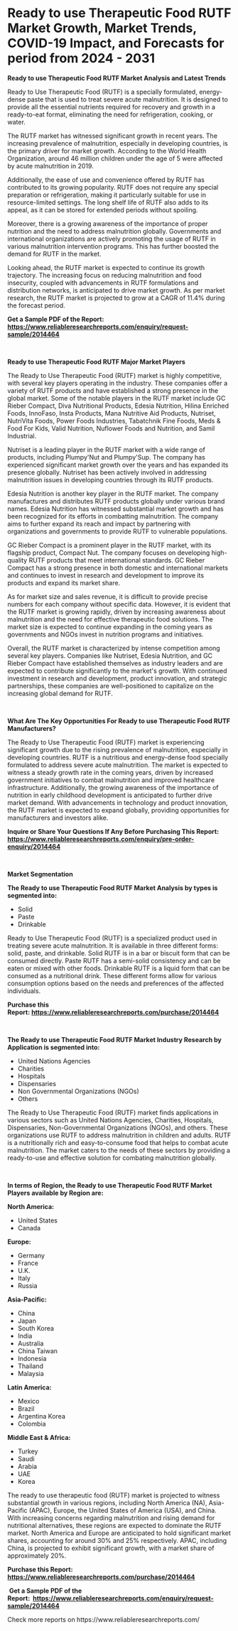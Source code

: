 <p><h1>Ready to use Therapeutic Food RUTF Market Growth, Market Trends, COVID-19 Impact, and Forecasts for period from 2024 - 2031</h1></p><p><strong>Ready to use Therapeutic Food RUTF Market Analysis and Latest Trends</strong></p>
<p><p>Ready to Use Therapeutic Food (RUTF) is a specially formulated, energy-dense paste that is used to treat severe acute malnutrition. It is designed to provide all the essential nutrients required for recovery and growth in a ready-to-eat format, eliminating the need for refrigeration, cooking, or water.</p><p>The RUTF market has witnessed significant growth in recent years. The increasing prevalence of malnutrition, especially in developing countries, is the primary driver for market growth. According to the World Health Organization, around 46 million children under the age of 5 were affected by acute malnutrition in 2019.</p><p>Additionally, the ease of use and convenience offered by RUTF has contributed to its growing popularity. RUTF does not require any special preparation or refrigeration, making it particularly suitable for use in resource-limited settings. The long shelf life of RUTF also adds to its appeal, as it can be stored for extended periods without spoiling.</p><p>Moreover, there is a growing awareness of the importance of proper nutrition and the need to address malnutrition globally. Governments and international organizations are actively promoting the usage of RUTF in various malnutrition intervention programs. This has further boosted the demand for RUTF in the market.</p><p>Looking ahead, the RUTF market is expected to continue its growth trajectory. The increasing focus on reducing malnutrition and food insecurity, coupled with advancements in RUTF formulations and distribution networks, is anticipated to drive market growth. As per market research, the RUTF market is projected to grow at a CAGR of 11.4% during the forecast period.</p></p>
<p><strong>Get a Sample PDF of the Report:&nbsp; <a href="https://www.reliableresearchreports.com/enquiry/request-sample/2014464">https://www.reliableresearchreports.com/enquiry/request-sample/2014464</a></strong></p>
<p>&nbsp;</p>
<p><strong>Ready to use Therapeutic Food RUTF Major Market Players</strong></p>
<p><p>The Ready to Use Therapeutic Food (RUTF) market is highly competitive, with several key players operating in the industry. These companies offer a variety of RUTF products and have established a strong presence in the global market. Some of the notable players in the RUTF market include GC Rieber Compact, Diva Nutritional Products, Edesia Nutrition, Hilina Enriched Foods, InnoFaso, Insta Products, Mana Nutritive Aid Products, Nutriset, NutriVita Foods, Power Foods Industries, Tabatchnik Fine Foods, Meds & Food For Kids, Valid Nutrition, Nuflower Foods and Nutrition, and Samil Industrial.</p><p>Nutriset is a leading player in the RUTF market with a wide range of products, including Plumpy'Nut and Plumpy'Sup. The company has experienced significant market growth over the years and has expanded its presence globally. Nutriset has been actively involved in addressing malnutrition issues in developing countries through its RUTF products.</p><p>Edesia Nutrition is another key player in the RUTF market. The company manufactures and distributes RUTF products globally under various brand names. Edesia Nutrition has witnessed substantial market growth and has been recognized for its efforts in combatting malnutrition. The company aims to further expand its reach and impact by partnering with organizations and governments to provide RUTF to vulnerable populations.</p><p>GC Rieber Compact is a prominent player in the RUTF market, with its flagship product, Compact Nut. The company focuses on developing high-quality RUTF products that meet international standards. GC Rieber Compact has a strong presence in both domestic and international markets and continues to invest in research and development to improve its products and expand its market share.</p><p>As for market size and sales revenue, it is difficult to provide precise numbers for each company without specific data. However, it is evident that the RUTF market is growing rapidly, driven by increasing awareness about malnutrition and the need for effective therapeutic food solutions. The market size is expected to continue expanding in the coming years as governments and NGOs invest in nutrition programs and initiatives.</p><p>Overall, the RUTF market is characterized by intense competition among several key players. Companies like Nutriset, Edesia Nutrition, and GC Rieber Compact have established themselves as industry leaders and are expected to contribute significantly to the market's growth. With continued investment in research and development, product innovation, and strategic partnerships, these companies are well-positioned to capitalize on the increasing global demand for RUTF.</p></p>
<p>&nbsp;</p>
<p><strong>What Are The Key Opportunities For Ready to use Therapeutic Food RUTF Manufacturers?</strong></p>
<p><p>The Ready to Use Therapeutic Food (RUTF) market is experiencing significant growth due to the rising prevalence of malnutrition, especially in developing countries. RUTF is a nutritious and energy-dense food specially formulated to address severe acute malnutrition. The market is expected to witness a steady growth rate in the coming years, driven by increased government initiatives to combat malnutrition and improved healthcare infrastructure. Additionally, the growing awareness of the importance of nutrition in early childhood development is anticipated to further drive market demand. With advancements in technology and product innovation, the RUTF market is expected to expand globally, providing opportunities for manufacturers and investors alike.</p></p>
<p><strong>Inquire or Share Your Questions If Any Before Purchasing This Report: <a href="https://www.reliableresearchreports.com/enquiry/pre-order-enquiry/2014464">https://www.reliableresearchreports.com/enquiry/pre-order-enquiry/2014464</a></strong></p>
<p>&nbsp;</p>
<p><strong>Market Segmentation</strong></p>
<p><strong>The Ready to use Therapeutic Food RUTF Market Analysis by types is segmented into:</strong></p>
<p><ul><li>Solid</li><li>Paste</li><li>Drinkable</li></ul></p>
<p><p>Ready to Use Therapeutic Food (RUTF) is a specialized product used in treating severe acute malnutrition. It is available in three different forms: solid, paste, and drinkable. Solid RUTF is in a bar or biscuit form that can be consumed directly. Paste RUTF has a semi-solid consistency and can be eaten or mixed with other foods. Drinkable RUTF is a liquid form that can be consumed as a nutritional drink. These different forms allow for various consumption options based on the needs and preferences of the affected individuals.</p></p>
<p><strong>Purchase this Report:&nbsp;<a href="https://www.reliableresearchreports.com/purchase/2014464">https://www.reliableresearchreports.com/purchase/2014464</a></strong></p>
<p>&nbsp;</p>
<p><strong>The Ready to use Therapeutic Food RUTF Market Industry Research by Application is segmented into:</strong></p>
<p><ul><li>United Nations Agencies</li><li>Charities</li><li>Hospitals</li><li>Dispensaries</li><li>Non Governmental Organizations (NGOs)</li><li>Others</li></ul></p>
<p><p>The Ready to Use Therapeutic Food (RUTF) market finds applications in various sectors such as United Nations Agencies, Charities, Hospitals, Dispensaries, Non-Governmental Organizations (NGOs), and others. These organizations use RUTF to address malnutrition in children and adults. RUTF is a nutritionally rich and easy-to-consume food that helps to combat acute malnutrition. The market caters to the needs of these sectors by providing a ready-to-use and effective solution for combating malnutrition globally.</p></p>
<p>&nbsp;</p>
<p><strong>In terms of Region, the Ready to use Therapeutic Food RUTF Market Players available by Region are:</strong></p>
<p>
    <p> <strong> North America: </strong>
        <ul>
            <li>United States</li>
            <li>Canada</li>
        </ul>
        </p> 
    <p> <strong> Europe: </strong>
        <ul>
            <li>Germany</li>
            <li>France</li>
            <li>U.K.</li>
            <li>Italy</li>
            <li>Russia</li>
        </ul>
        </p> 
    <p> <strong> Asia-Pacific: </strong>
        <ul>
            <li>China</li>
            <li>Japan</li>
            <li>South Korea</li>
            <li>India</li>
            <li>Australia</li>
            <li>China Taiwan</li>
            <li>Indonesia</li>
            <li>Thailand</li>
            <li>Malaysia</li>
        </ul>
        </p> 
    <p> <strong> Latin America: </strong>
        <ul>
            <li>Mexico</li>
            <li>Brazil</li>
            <li>Argentina Korea</li>
            <li>Colombia</li>
        </ul>
        </p> 
    <p> <strong> Middle East & Africa: </strong>
        <ul>
            <li>Turkey</li>
            <li>Saudi</li>
            <li>Arabia</li>
            <li>UAE</li>
            <li>Korea</li>
        </ul>
    </p>
    </p>
<p><p>The ready to use therapeutic food (RUTF) market is projected to witness substantial growth in various regions, including North America (NA), Asia-Pacific (APAC), Europe, the United States of America (USA), and China. With increasing concerns regarding malnutrition and rising demand for nutritional alternatives, these regions are expected to dominate the RUTF market. North America and Europe are anticipated to hold significant market shares, accounting for around 30% and 25% respectively. APAC, including China, is projected to exhibit significant growth, with a market share of approximately 20%.</p></p>
<p><strong>Purchase this Report: <a href="https://www.reliableresearchreports.com/purchase/2014464">https://www.reliableresearchreports.com/purchase/2014464</a></strong></p>
<p>&nbsp;<strong>Get a Sample PDF of the Report:&nbsp;&nbsp;<a href="https://www.reliableresearchreports.com/enquiry/request-sample/2014464">https://www.reliableresearchreports.com/enquiry/request-sample/2014464</a></strong></p>
<p><strong></strong></p>
<p>Check more reports on https://www.reliableresearchreports.com/</p>